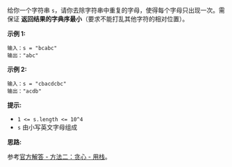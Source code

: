 给你一个字符串 `s`，请你去除字符串中重复的字母，使得每个字母只出现一次。需保证 **返回结果的字典序最小**（要求不能打乱其他字符的相对位置）。

**示例 1:**

```
输入：s = "bcabc"
输出："abc"
```

**示例 2:**

```
输入：s = "cbacdcbc"
输出："acdb"
```

**提示:**

- `1 <= s.length <= 10^4`
- `s` 由小写英文字母组成

**思路:**

参考[官方解答 - 方法二：贪心 - 用栈](https://leetcode-cn.com/problems/remove-duplicate-letters/solution/qu-chu-zhong-fu-zi-mu-by-leetcode/)。
